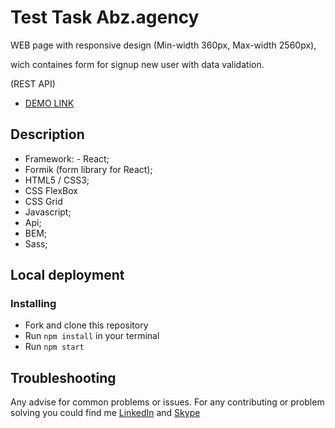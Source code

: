 # Test Task Abz.agency

WEB page with responsive design (Min-width 360px, Max-width 2560px),

wich containes form for signup new user with data validation.

(REST API)

- [DEMO LINK](https://evolokhin.github.io/abz_test/)

## Description
- Framework: - React;
- Formik (form library for React);
- HTML5 / CSS3;
- CSS FlexBox
- CSS Grid
- Javascript;
- Api;
- BEM;
- Sass;

## Local deployment

### Installing
* Fork and clone this repository
* Run `npm install` in your terminal
* Run `npm start`

## Troubleshooting

Any advise for common problems or issues.
For any contributing or problem solving you could find me [LinkedIn](https://www.linkedin.com/in/yevhenii-volokhin-35250994/) and [Skype](https://join.skype.com/invite/cRzoxrymg4vx)
